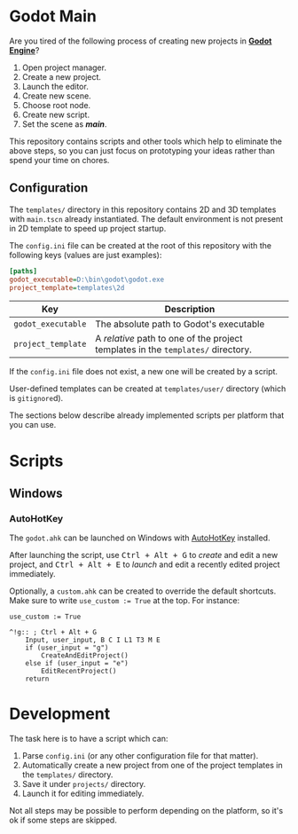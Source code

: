 # Godot Main

Are you tired of the following process of creating new projects in [**Godot Engine**](https://godotengine.org/)?

1. Open project manager.
2. Create a new project.
3. Launch the editor.
4. Create new scene.
5. Choose root node.
6. Create new script.
7. Set the scene as ***main***.

This repository contains scripts and other tools which help to eliminate the 
above steps, so you can just focus on prototyping your ideas rather than spend
your time on chores.

## Configuration

The `templates/` directory in this repository contains 2D and 3D templates with
`main.tscn` already instantiated. The default environment is not present in 2D
template to speed up project startup.

The `config.ini` file can be created at the root of this repository with the
following keys (values are just examples):
```ini
[paths]
godot_executable=D:\bin\godot\godot.exe
project_template=templates\2d
```

| Key                | Description                                                                      |
| ------------------ | -------------------------------------------------------------------------------- |
| `godot_executable` | The absolute path to Godot's executable                                          |
| `project_template` | A *relative* path to one of the project templates in the `templates/` directory. |

If the `config.ini` file does not exist, a new one will be created by a script.

User-defined templates can be created at `templates/user/` directory (which is
`gitignore`d).

The sections below describe already implemented scripts per platform that you
can use.

# Scripts

## Windows

### AutoHotKey

The `godot.ahk` can be launched on Windows with
[AutoHotKey](https://www.autohotkey.com/) installed.

After launching the script, use <kbd>Ctrl + Alt + G</kbd> to *create* and edit a
new project, and <kbd>Ctrl + Alt + E</kbd> to *launch* and edit a recently edited
project immediately.

Optionally, a `custom.ahk` can be created to override the default shortcuts. Make
sure to write `use_custom := True` at the top. For instance:
```ahk
use_custom := True

^!g:: ; Ctrl + Alt + G
	Input, user_input, B C I L1 T3 M E
	if (user_input = "g")
		CreateAndEditProject()
	else if (user_input = "e")
		EditRecentProject()
	return
```

# Development

The task here is to have a script which can:
1. Parse `config.ini` (or any other configuration file for that matter).
2. Automatically create a new project from one of the project templates in the
   `templates/` directory.
3. Save it under `projects/` directory.
4. Launch it for editing immediately.

Not all steps may be possible to perform depending on the platform, so it's ok
if some steps are skipped.
